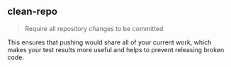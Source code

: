 ## clean-repo

> Require all repository changes to be committed

This ensures that pushing would share all of your current work, which makes your test results more useful and helps to prevent releasing broken code.
